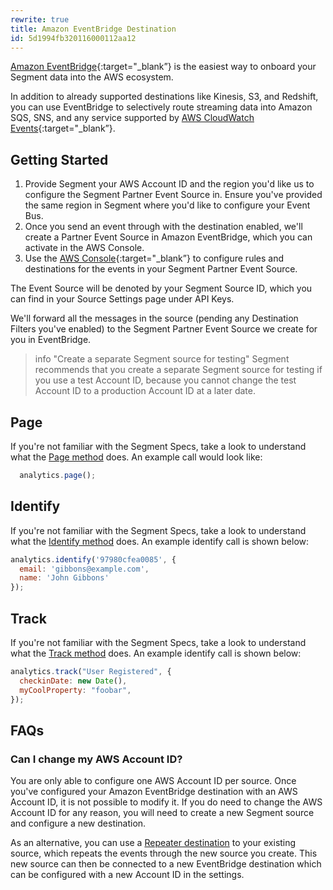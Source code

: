 ```yaml
---
rewrite: true
title: Amazon EventBridge Destination
id: 5d1994fb320116000112aa12
---
```

[Amazon EventBridge](https://aws.amazon.com/eventbridge/){:target="_blank”} is the easiest way to onboard your Segment data into the AWS ecosystem.

In addition to already supported destinations like Kinesis, S3, and Redshift, you can use EventBridge to selectively route streaming data into Amazon SQS, SNS, and any service supported by [AWS CloudWatch Events](https://docs.aws.amazon.com/AmazonCloudWatch/latest/events/WhatIsCloudWatchEvents.html){:target="_blank”}.


## Getting Started



  1. Provide Segment your AWS Account ID and the region you'd like us to configure the Segment Partner Event Source in. Ensure you've provided the same region in Segment where you'd like to configure your Event Bus.
  2. Once you send an event through with the destination enabled, we'll create a Partner Event Source in Amazon EventBridge, which you can activate in the AWS Console.
  3. Use the [AWS Console](http://console.aws.amazon.com/events/){:target="_blank”} to configure rules and destinations for the events in your Segment Partner Event Source.

The Event Source will be denoted by your Segment Source ID, which you can find in your Source Settings page under API Keys.

We'll forward all the messages in the source (pending any Destination Filters you've enabled) to the Segment Partner Event Source we create for you in EventBridge.

> info "Create a separate Segment source for testing"
> Segment recommends that you create a separate Segment source for testing if you use a test Account ID, because you cannot change the test Account ID to a production Account ID at a later date. 

## Page
If you're not familiar with the Segment Specs, take a look to understand what the [Page method](/docs/connections/spec/page/) does. An example call would look like:
```javascript
  analytics.page();
```

## Identify
If you're not familiar with the Segment Specs, take a look to understand what the [Identify method](/docs/connections/spec/identify/) does. An example identify call is shown below:
```javascript
analytics.identify('97980cfea0085', {
  email: 'gibbons@example.com',
  name: 'John Gibbons'
});
```

## Track
If you're not familiar with the Segment Specs, take a look to understand what the [Track method](/docs/connections/spec/track/) does. An example identify call is shown below:

```javascript
analytics.track("User Registered", {
  checkinDate: new Date(),
  myCoolProperty: "foobar",
});
```

## FAQs

### Can I change my AWS Account ID?
You are only able to configure one AWS Account ID per source. Once you've configured your Amazon EventBridge destination with an AWS Account ID, it is not possible to modify it. If you do need to change the AWS Account ID for any reason, you will need to create a new Segment source and configure a new destination.

As an alternative, you can use a [Repeater destination](/docs/connections/destinations/catalog/repeater/) to your existing source, which repeats the events through the new source you create. This new source can then be connected to a new EventBridge destination which can be configured with a new Account ID in the settings. 
